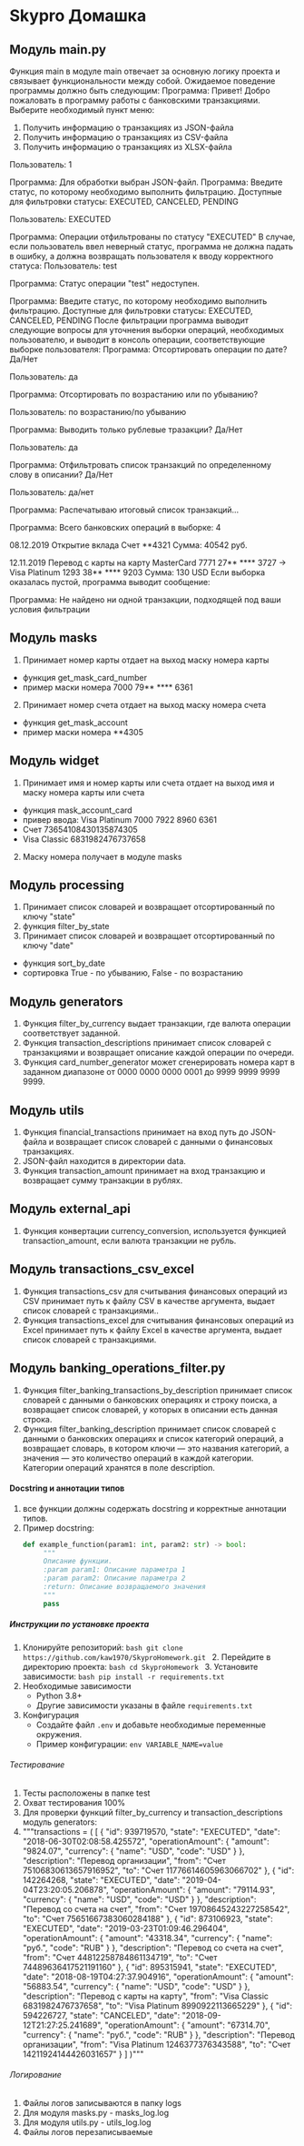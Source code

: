 # Skypro Домашка

## Модуль main.py
Функция main в модуле main отвечает за основную логику проекта и связывает функциональности между собой.
Ожидаемое поведение программы должно быть следующим:
Программа: Привет! Добро пожаловать в программу работы 
с банковскими транзакциями. 
Выберите необходимый пункт меню:
1. Получить информацию о транзакциях из JSON-файла
2. Получить информацию о транзакциях из CSV-файла
3. Получить информацию о транзакциях из XLSX-файла

Пользователь: 1

Программа: Для обработки выбран JSON-файл.
Программа: Введите статус, по которому необходимо выполнить фильтрацию. 
Доступные для фильтровки статусы: EXECUTED, CANCELED, PENDING

Пользователь: EXECUTED

Программа: Операции отфильтрованы по статусу "EXECUTED"
В случае, если пользователь ввел неверный статус, программа не должна падать в ошибку, а должна возвращать пользователя 
к вводу корректного статуса:
Пользователь: test

Программа: Статус операции "test" недоступен.

Программа: Введите статус, по которому необходимо выполнить фильтрацию. 
Доступные для фильтровки статусы: EXECUTED, CANCELED, PENDING
После фильтрации программа выводит следующие вопросы для уточнения выборки операций, необходимых пользователю, и 
выводит в консоль операции, соответствующие выборке пользователя:
Программа: Отсортировать операции по дате? Да/Нет

Пользователь: да

Программа: Отсортировать по возрастанию или по убыванию? 

Пользователь: по возрастанию/по убыванию

Программа: Выводить только рублевые тразакции? Да/Нет

Пользователь: да

Программа: Отфильтровать список транзакций по определенному слову 
в описании? Да/Нет

Пользователь: да/нет

Программа: Распечатываю итоговый список транзакций...

Программа: 
Всего банковских операций в выборке: 4

08.12.2019 Открытие вклада 
Счет **4321
Сумма: 40542 руб. 

12.11.2019 Перевод с карты на карту
MasterCard 7771 27** **** 3727 -> Visa Platinum 1293 38** **** 9203
Сумма: 130 USD
Если выборка оказалась пустой, программа выводит сообщение:

Программа: Не найдено ни одной транзакции, подходящей под ваши
условия фильтрации

## Модуль masks
1. Принимает номер карты отдает на выход маску номера карты
  - функция get_mask_card_number
  - пример маски номера 7000 79** **** 6361
2. Принимает номер счета отдает на выход маску номера счета
- функция get_mask_account
- пример маски номера **4305

## Модуль widget 
1. Принимает имя и номер карты или счета отдает на выход имя и маску номера карты или счета
- функция mask_account_card
- привер ввода: Visa Platinum 7000 7922 8960 6361
- Счет 73654108430135874305
- Visa Classic 6831982476737658
2. Маску номера получает в модуле masks

## Модуль processing
1. Принимает список словарей и возвращает отсортированный по ключу "state"
2. функция filter_by_state
3. Принимает список словарей и возвращает отсортированный по ключу "date"
- функция sort_by_date
- сортировка True - по убыванию, False - по возрастанию

## Модуль generators
1. Функция filter_by_currency выдает транзакции, где валюта операции соответствует заданной.
2. Функция transaction_descriptions принимает список словарей с транзакциями и возвращает описание 
   каждой операции по очереди.
3. Функция card_number_generator может сгенерировать номера карт в заданном диапазоне
    от 0000 0000 0000 0001 до 9999 9999 9999 9999.
 
## Модуль utils
1. Функция financial_transactions принимает на вход путь до JSON-файла и возвращает список словарей с данными о 
финансовых транзакциях.
2. JSON-файл находится в директории data.
3. Функция transaction_amount принимает на вход транзакцию и возвращает сумму транзакции в рублях.

## Модуль external_api
1. Функция конвертации currency_conversion, используется функцией transaction_amount, если валюта транзакции не рубль.

## Модуль transactions_csv_excel
1. Функция transactions_csv для считывания финансовых операций из CSV принимает путь к файлу CSV в качестве аргумента, 
выдает список словарей с транзакциями..
2. Функция transactions_excel для считывания финансовых операций из Excel принимает путь к файлу Excel в качестве 
аргумента, выдает список словарей с транзакциями.

## Модуль banking_operations_filter.py
1. Функция filter_banking_transactions_by_description принимает список словарей с данными о банковских операциях и 
строку поиска, а возвращает список словарей, у которых в описании есть данная строка.
2. Функция filter_banking_description принимает список словарей с данными о банковских операциях и список категорий 
операций, а возвращает словарь, в котором ключи — это названия категорий, а значения — это количество операций в 
каждой категории. Категории операций хранятся в поле description.

#### Docstring и аннотации типов
1. все функции должны содержать docstring и корректные аннотации типов. 
2. Пример docstring:
    ```python
   def example_function(param1: int, param2: str) -> bool:
         """
         Описание функции.
         :param param1: Описание параметра 1
         :param param2: Описание параметра 2
         :return: Описание возвращаемого значения
         """
         pass
     ```
   
##### Инструкции по установке проекта
1. Клонируйте репозиторий:
          ```bash
          git clone https://github.com/kaw1970/SkyproHomework.git
          ```
       2. Перейдите в директорию проекта:
          ```bash
          cd SkyproHomework
          ```
       3. Установите зависимости:
          ```bash
          pip install -r requirements.txt
          ```
2. Необходимые зависимости
    - Python 3.8+
    - Другие зависимости указаны в файле `requirements.txt`
3. Конфигурация
    - Создайте файл `.env` и добавьте необходимые переменные окружения.
    - Пример конфигурации:
          ```env
          VARIABLE_NAME=value
          ```

###### Тестирование
1. Тесты расположены в папке test
2. Охват тестирования 100%
3. Для проверки функций filter_by_currency и transaction_descriptions модуль generators:
4. """transactions = (
    [
        {
            "id": 939719570,
            "state": "EXECUTED",
            "date": "2018-06-30T02:08:58.425572",
            "operationAmount": {
                "amount": "9824.07",
                "currency": {
                    "name": "USD",
                    "code": "USD"
                }
            },
            "description": "Перевод организации",
            "from": "Счет 75106830613657916952",
            "to": "Счет 11776614605963066702"
        },
        {
            "id": 142264268,
            "state": "EXECUTED",
            "date": "2019-04-04T23:20:05.206878",
            "operationAmount": {
                "amount": "79114.93",
                "currency": {
                    "name": "USD",
                    "code": "USD"
                }
            },
            "description": "Перевод со счета на счет",
            "from": "Счет 19708645243227258542",
            "to": "Счет 75651667383060284188"
        },
        {
            "id": 873106923,
            "state": "EXECUTED",
            "date": "2019-03-23T01:09:46.296404",
            "operationAmount": {
                "amount": "43318.34",
                "currency": {
                    "name": "руб.",
                    "code": "RUB"
                }
            },
            "description": "Перевод со счета на счет",
            "from": "Счет 44812258784861134719",
            "to": "Счет 74489636417521191160"
        },
        {
            "id": 895315941,
            "state": "EXECUTED",
            "date": "2018-08-19T04:27:37.904916",
            "operationAmount": {
                "amount": "56883.54",
                "currency": {
                    "name": "USD",
                    "code": "USD"
                }
            },
            "description": "Перевод с карты на карту",
            "from": "Visa Classic 6831982476737658",
            "to": "Visa Platinum 8990922113665229"
        },
        {
            "id": 594226727,
            "state": "CANCELED",
            "date": "2018-09-12T21:27:25.241689",
            "operationAmount": {
                "amount": "67314.70",
                "currency": {
                    "name": "руб.",
                    "code": "RUB"
                }
            },
            "description": "Перевод организации",
            "from": "Visa Platinum 1246377376343588",
            "to": "Счет 14211924144426031657"
        }
    ]
)"""

###### Логирование
1. Файлы логов записываются в папку logs
2. Для модуля masks.py - masks_log.log
3. Для модуля utils.py - utils_log.log
4. Файлы логов перезаписываемые
